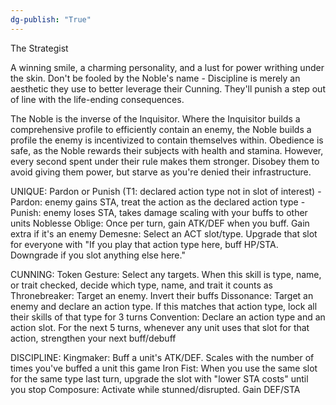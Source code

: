 ```yaml
---
dg-publish: "True"
---
```


The Strategist

A winning smile, a charming personality, and a lust for power writhing under the skin. Don't be fooled by the Noble's name - Discipline is merely an aesthetic they use to better leverage their Cunning. They'll punish a step out of line with the life-ending consequences.

The Noble is the inverse of the Inquisitor. Where the Inquisitor builds a comprehensive profile to efficiently contain an enemy, the Noble builds a profile the enemy is incentivized to contain themselves within. Obedience is safe, as the Noble rewards their subjects with health and stamina. However, every second spent under their rule makes them stronger. Disobey them to avoid giving them power, but starve as you're denied their infrastructure.

UNIQUE:
Pardon or Punish (T1: declared action type not in slot of interest) 
-Pardon: enemy gains STA, treat the action as the declared action type
-Punish: enemy loses STA, takes damage scaling with your buffs to other units
Noblesse Oblige: Once per turn, gain ATK/DEF when you buff. Gain extra if it's an enemy
Demesne: Select an ACT slot/type. Upgrade that slot for everyone with "If you play that action type here, buff HP/STA. Downgrade if you slot anything else here."

CUNNING:
Token Gesture: Select any targets. When this skill is type, name, or trait checked, decide which type, name, and trait it counts as
Thronebreaker: Target an enemy. Invert their buffs
Dissonance: Target an enemy and declare an action type. If this matches that action type, lock all their skills of that type for 3 turns
Convention: Declare an action type and an action slot. For the next 5 turns, whenever any unit uses that slot for that action, strengthen your next buff/debuff

DISCIPLINE:
Kingmaker: Buff a unit's ATK/DEF. Scales with the number of times you've buffed a unit this game
Iron Fist: When you use the same slot for the same type last turn, upgrade the slot with "lower STA costs" until you stop
Composure: Activate while stunned/disrupted. Gain DEF/STA
